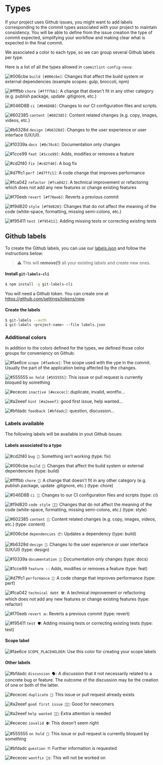 # Types

If your project uses Github issues, you might want to add labels corresponding to the commit types associated with your project to maintain consistency. You will be able to define from the issue creation the type of commit expected, simplifying your workflow and making clear what is expected in the final commit.

We associated a color to each type, so we can group several Github labels per type.

Here is a list of all the types allowed in `commitlint-config-nova`:

![#006cbe](https://placehold.it/15/006cbe/000000?text=+) `build [#006cbe]`: Changes that affect the build system or external dependencies (example scopes: gulp, broccoli, npm)

![#ffffbb](https://placehold.it/15/ffffbb/000000?text=+) `chore [#ffffbb]`: A change that doesn't fit in any other category (e.g. publish package, update .gitignore, etc.)

![#046D8B](https://placehold.it/15/046D8B/000000?text=+) `ci [#046D8B]`: Changes to our CI configuration files and scripts.

![#602385](https://placehold.it/15/602385/000000?text=+) `content [#602385]`: Content related changes (e.g. copy, images, videos, etc.)

![#b6328d](https://placehold.it/15/b6328d/000000?text=+) `design [#b6328d]`: Changes to the user experience or user interface (UX/UI).

![#10339a](https://placehold.it/15/10339a/000000?text=+) `docs [#0c76c6]`: Documentation only changes

![#1cce99](https://placehold.it/15/1cce99/000000?text=+) `feat [#1cce99]`: Adds, modifies or removes a feature

![#cd2f40](https://placehold.it/15/cd2f40/000000?text=+) `fix [#cd2f40]`: A bug fix

![#d7ffc1](https://placehold.it/15/d7ffc1/000000?text=+) `perf [#d7ffc1]`: A code change that improves performance

![#fca042](https://placehold.it/15/fca042/000000?text=+) `refactor [#fca042]`: A technical improvement or refactoring which does not add any new features or change existing features

![#f70eeb](https://placehold.it/15/f70eeb/000000?text=+) `revert [#f70eeb]`: Reverts a previous commit

![#f9d820](https://placehold.it/15/f9d820/000000?text=+) `style [#f9d820]`: Changes that do not affect the meaning of the code (white-space, formatting, missing semi-colons, etc.)

![#f95411](https://placehold.it/15/f95411/000000?text=+) `test [#f95411]`: Adding missing tests or correcting existing tests

## Github labels

To create the Github labels, you can use our [labels.json](../labels.json) and follow the instructions below:

> ⚠️ This will **remove(!)** all your existing labels and create new ones.

#### Install `git-labels-cli`

```bash
$ npm install -g git-labels-cli
```

You will need a Github token. You can create one at https://github.com/settings/tokens/new.

#### Create the labels

```bash
$ git-labels --auth
$ git-labels <project-name> --file labels.json
```

### Additional colors

In addition to the colors defined for the types, we defined those color groups for conveniency on Github:

![#fae6ce](https://placehold.it/15/fae6ce/000000?text=+) `scope [#fae6ce]`: The scope used with the ype in the commit. Usually the part of the application being affected by the changes.

![#555555](https://placehold.it/15/555555/000000?text=+) `on hold [#555555]`: This issue or pull request is currently bloqued by something

![#ececec](https://placehold.it/15/ececec/000000?text=+) `inactive [#ececec]`: duplicate, invalid, wontfix...

![#a2eeef](https://placehold.it/15/a2eeef/000000?text=+) `hint [#a2eeef]`: good first issue, help wanted...

![#bfdadc](https://placehold.it/15/bfdadc/000000?text=+) `feedback [#bfdadc]`: question, discussion...

### Labels available

The following labels will be available in yout Github issues:

#### Labels associated to a type

![#cd2f40](https://placehold.it/15/cd2f40/000000?text=+) `bug 👾`: Something isn't working (type: fix)

![#006cbe](https://placehold.it/15/006cbe/000000?text=+) `build 🚧`: Changes that affect the build system or external dependencies (type: build)

![#ffffbb](https://placehold.it/15/ffffbb/000000?text=+) `chore 🧹`: A change that doesn't fit in any other category (e.g. publish package, update .gitignore, etc.) (type: chore)

![#046D8B](https://placehold.it/15/046D8B/000000?text=+) `ci 🤖`: Changes to our CI configuration files and scripts (type: ci)

![#f9d820](https://placehold.it/15/f9d820/000000?text=+) `code style 💅🏼`: Changes that do not affect the meaning of the code (white-space, formatting, missing semi-colons, etc.) (type: style)

![#602385](https://placehold.it/15/602385/000000?text=+) `content 🦁`: Content related changes (e.g. copy, images, videos, etc.) (type: content)

![#006cbe](https://placehold.it/15/006cbe/000000?text=+) `dependencies 📦`: Updates a dependency (type: build)

![#b6328d](https://placehold.it/15/b6328d/000000?text=+) `design 🎨`: Changes to the user experience or user interface (UX/UI) (type: design)

![#10339a](https://placehold.it/15/10339a/000000?text=+) `documentation 📑`: Documentation only changes (type: docs)

![#1cce99](https://placehold.it/15/1cce99/000000?text=+) `feature ✨`: Adds, modifies or removes a feature (type: feat)

![#d7ffc1](https://placehold.it/15/d7ffc1/000000?text=+) `performance 🚀`: A code change that improves performance (type: perf)

![#fca042](https://placehold.it/15/fca042/000000?text=+) `technical debt 🛠`: A technical improvement or refactoring which does not add any new features or change existing features (type: refactor)

![#f70eeb](https://placehold.it/15/f70eeb/000000?text=+) `revert 🔙`: Reverts a previous commit (type: revert)

![#f95411](https://placehold.it/15/f95411/000000?text=+) `test 🛡`: Adding missing tests or correcting existing tests (type: test)

#### Scope label

![#fae6ce](https://placehold.it/15/fae6ce/000000?text=+) `SCOPE_PLACEHOLDER`: Use this color for creating your scope labels

#### Other labels

![#bfdadc](https://placehold.it/15/bfdadc/000000?text=+) `discussion 🗣`: A discussion that it not necessarily related to a concrete bug or feature. The outcome of the discussion may be the creation of one or both of the latter.

![#ececec](https://placehold.it/15/ececec/000000?text=+) `duplicate 👻`: This issue or pull request already exists

![#a2eeef](https://placehold.it/15/a2eeef/000000?text=+) `good first issue 👋🏼`: Good for newcomers

![#a2eeef](https://placehold.it/15/a2eeef/000000?text=+) `help wanted 🙏🏼`: Extra attention is needed

![#ececec](https://placehold.it/15/ececec/000000?text=+) `invalid ⛔️`: This doesn't seem right

![#555555](https://placehold.it/15/555555/000000?text=+) `on hold 🛑`: This issue or pull request is currently bloqued by something

![#bfdadc](https://placehold.it/15/bfdadc/000000?text=+) `question ⁉️`: Further information is requested

![#ececec](https://placehold.it/15/ececec/000000?text=+) `wontfix 🙅‍♀️`: This will not be worked on
